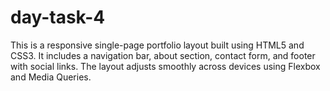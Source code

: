 # day-task-4
This is a responsive single-page portfolio layout built using HTML5 and CSS3. It includes a navigation bar, about section, contact form, and footer with social links. The layout adjusts smoothly across devices using Flexbox and Media Queries.

